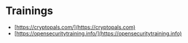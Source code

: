 # Trainings

* [https://cryptopals.com/](https://cryptopals.com)
* [https://opensecuritytraining.info/](https://opensecuritytraining.info)
